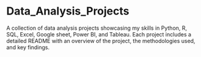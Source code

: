 # Data_Analysis_Projects
A collection of data analysis projects showcasing my skills in Python, R, SQL, Excel, Google sheet, Power BI, and Tableau. Each project includes a detailed README with an overview of the project, the methodologies used, and key findings.
